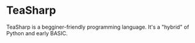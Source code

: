 # TeaSharp
TeaSharp is a begginer-friendly programming language.
It's a "hybrid" of Python and early BASIC.
